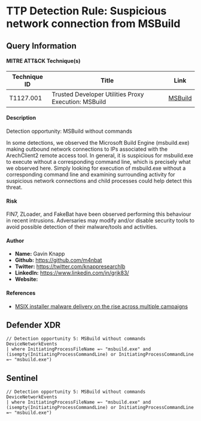 # TTP Detection Rule: Suspicious network connection from MSBuild

## Query Information

#### MITRE ATT&CK Technique(s)

| Technique ID | Title    | Link    |
| ---  | --- | --- |
|  T1127.001 | Trusted Developer Utilities Proxy Execution: MSBuild | [MSBuild](https://attack.mitre.org/techniques/T1562/001/)|

#### Description
Detection opportunity: MSBuild without commands

In some detections, we observed the Microsoft Build Engine (msbuild.exe) making outbound network connections to IPs associated with the ArechClient2 remote access tool. In general, it is suspicious for msbuild.exe to execute without a corresponding command line, which is precisely what we observed here. Simply looking for execution of msbuild.exe without a corresponding command line and examining surrounding activity for suspicious network connections and child processes could help detect this threat.

#### Risk
FIN7, ZLoader, and FakeBat have been observed performing this behaviour in recent intrusions. Adversaries may modify and/or disable security tools to avoid possible detection of their malware/tools and activities. 

#### Author <Optional>
- **Name:** Gavin Knapp
- **Github:** https://github.com/m4nbat 
- **Twitter:** https://twitter.com/knappresearchlb
- **LinkedIn:** https://www.linkedin.com/in/grjk83/
- **Website:**

#### References
- [MSIX installer malware delivery on the rise across multiple campaigns](https://redcanary.com/blog/msix-installers/)

## Defender XDR
```KQL
// Detection opportunity 5: MSBuild without commands
DeviceNetworkEvents
| where InitiatingProcessFileName =~ "msbuild.exe" and (isempty(InitiatingProcessCommandLine) or InitiatingProcessCommandLine =~ "msbuild.exe")
```
## Sentinel
```KQL
// Detection opportunity 5: MSBuild without commands
DeviceNetworkEvents
| where InitiatingProcessFileName =~ "msbuild.exe" and (isempty(InitiatingProcessCommandLine) or InitiatingProcessCommandLine =~ "msbuild.exe")
```

